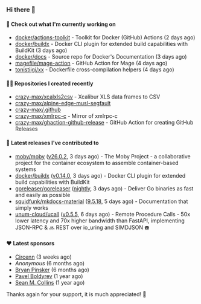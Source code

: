 ### Hi there 👋

#### 👷 Check out what I'm currently working on

- [docker/actions-toolkit](https://github.com/docker/actions-toolkit) - Toolkit for Docker (GitHub) Actions (2 days ago)
- [docker/buildx](https://github.com/docker/buildx) - Docker CLI plugin for extended build capabilities with BuildKit (3 days ago)
- [docker/docs](https://github.com/docker/docs) - Source repo for Docker&#39;s Documentation (3 days ago)
- [magefile/mage-action](https://github.com/magefile/mage-action) - GitHub Action for Mage (4 days ago)
- [tonistiigi/xx](https://github.com/tonistiigi/xx) - Dockerfile cross-compilation helpers (4 days ago)

#### 👨‍💻 Repositories I created recently

- [crazy-max/xcalxls2csv](https://github.com/crazy-max/xcalxls2csv) - Xcalibur XLS data frames to CSV
- [crazy-max/alpine-edge-musl-segfault](https://github.com/crazy-max/alpine-edge-musl-segfault)
- [crazy-max/.github](https://github.com/crazy-max/.github)
- [crazy-max/xmlrpc-c](https://github.com/crazy-max/xmlrpc-c) - Mirror of xmlrpc-c
- [crazy-max/ghaction-github-release](https://github.com/crazy-max/ghaction-github-release) - GitHub Action for creating GitHub Releases

#### 🚀 Latest releases I've contributed to

- [moby/moby](https://github.com/moby/moby) ([v26.0.2](https://github.com/moby/moby/releases/tag/v26.0.2), 3 days ago) - The Moby Project - a collaborative project for the container ecosystem to assemble container-based systems
- [docker/buildx](https://github.com/docker/buildx) ([v0.14.0](https://github.com/docker/buildx/releases/tag/v0.14.0), 3 days ago) - Docker CLI plugin for extended build capabilities with BuildKit
- [goreleaser/goreleaser](https://github.com/goreleaser/goreleaser) ([nightly](https://github.com/goreleaser/goreleaser/releases/tag/nightly), 3 days ago) - Deliver Go binaries as fast and easily as possible
- [squidfunk/mkdocs-material](https://github.com/squidfunk/mkdocs-material) ([9.5.18](https://github.com/squidfunk/mkdocs-material/releases/tag/9.5.18), 5 days ago) - Documentation that simply works
- [unum-cloud/ucall](https://github.com/unum-cloud/ucall) ([v0.5.5](https://github.com/unum-cloud/ucall/releases/tag/v0.5.5), 6 days ago) - Remote Procedure Calls  - 50x lower latency and 70x higher bandwidth than FastAPI, implementing JSON-RPC &amp; 🔜 REST over io_uring and SIMDJSON ☎️

#### ❤️ Latest sponsors
- [Circenn](https://github.com/Circenn5130) (3 weeks ago)
- _Anonymous_ (6 months ago)
- [Bryan Pinsker](https://github.com/BryanPinsker) (6 months ago)
- [Pavel Boldyrev](https://github.com/bpg) (1 year ago)
- [Sean M. Collins](https://github.com/sc68cal) (1 year ago)

Thanks again for your support, it is much appreciated! 🙏
